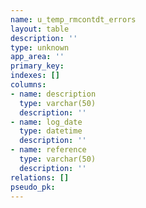 ```yaml
---
name: u_temp_rmcontdt_errors
layout: table
description: ''
type: unknown
app_area: ''
primary_key: 
indexes: []
columns:
- name: description
  type: varchar(50)
  description: ''
- name: log_date
  type: datetime
  description: ''
- name: reference
  type: varchar(50)
  description: ''
relations: []
pseudo_pk: 
---
```


